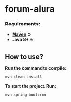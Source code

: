# forum-alura

### Requirements:
- [**Maven**](https://maven.apache.org/install.html) :gear:
- **Java 8+** :coffee:

## How to use?
**Run the command to compile:** <p>
`mvn clean install`

**To start the project. Run:** <p>
`mvn spring-boot:run`